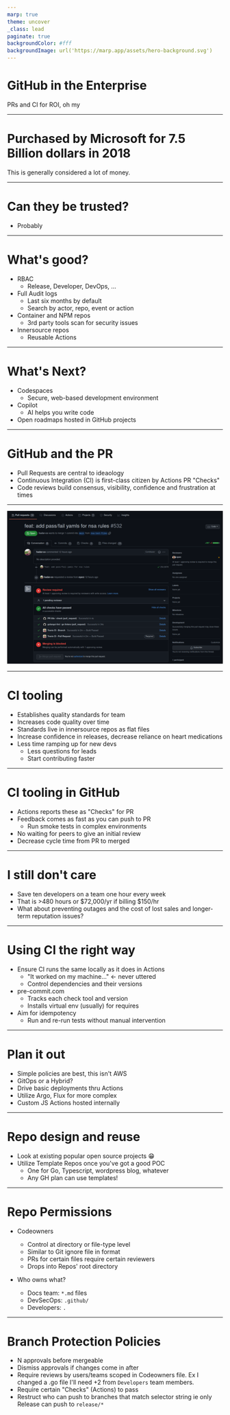 ```yaml
---
marp: true
theme: uncover
_class: lead
paginate: true
backgroundColor: #fff
backgroundImage: url('https://marp.app/assets/hero-background.svg')
---
```


# **GitHub in the Enterprise**
PRs and CI for ROI, oh my

---

# **Purchased by Microsoft for 7.5 Billion dollars in 2018**

This is generally considered a lot of money.

---

# **Can they be trusted?**

* Probably

---

# **What's good?**

* RBAC
  * Release, Developer, DevOps, ...
* Full Audit logs
  * Last six months by default
  * Search by actor, repo, event or action
* Container and NPM repos
  * 3rd party tools scan for security issues
* Innersource repos
  * Reusable Actions

---

# **What's Next?**

* Codespaces
  * Secure, web-based development environment
* Copilot
  * AI helps you write code
* Open roadmaps hosted in GitHub projects

---

# **GitHub and the PR**

* Pull Requests are central to ideaology
* Continuous Integration (CI) is first-class citizen by Actions PR "Checks"
* Code reviews build consensus, visibility, confidence and frustration at times

---

![bg center:20% 60%](./PR_random_view.png)

---

# **CI tooling**

* Establishes quality standards for team
* Increases code quality over time
* Standards live in innersource repos as flat files
* Increase confidence in releases, decrease reliance on heart medications
* Less time ramping up for new devs
  * Less questions for leads
  * Start contributing faster

---

# **CI tooling in GitHub**

* Actions reports these as "Checks" for PR
* Feedback comes as fast as you can push to PR
  * Run smoke tests in complex environments
* No waiting for peers to give an initial review
* Decrease cycle time from PR to merged

---

# **I still don't care**

* Save ten developers on a team one hour every week
* That is >480 hours or $72,000/yr if billing $150/hr
* What about preventing outages and the cost of lost sales and longer-term reputation issues?

---

# **Using CI the right way**

* Ensure CI runs the same locally as it does in Actions
  * "It worked on my machine..." <- never uttered
  * Control dependencies and their versions
* pre-commit.com
  * Tracks each check tool and version
  * Installs virtual env (usually) for requires
* Aim for idempotency
  * Run and re-run tests without manual intervention

---

# **Plan it out**

* Simple policies are best, this isn't AWS
* GitOps or a Hybrid?
* Drive basic deployments thru Actions
* Utilize Argo, Flux for more complex
* Custom JS Actions hosted internally

---

# **Repo design and reuse**

* Look at existing popular open source projects :grin:
* Utilize Template Repos once you've got a good POC
    * One for Go, Typescript, wordpress blog, whatever
    * Any GH plan can use templates!

---

# **Repo Permissions**

* Codeowners
  * Control at directory or file-type level
  * Similar to Git ignore file in format
  * PRs for certain files require certain reviewers
  * Drops into Repos' root directory

* Who owns what?
  * Docs team: `*.md` files
  * DevSecOps: `.github/`
  * Developers: `.`

---

# **Branch Protection Policies**

* N approvals before mergeable
* Dismiss approvals if changes come in after
* Require reviews by users/teams scoped in Codeowners file. Ex I changed a .go file I'll need +2 from `Developers` team members.
* Require certain "Checks" (Actions) to pass
* Restruct who can push to branches that match selector string ie only Release can push to `release/*`

